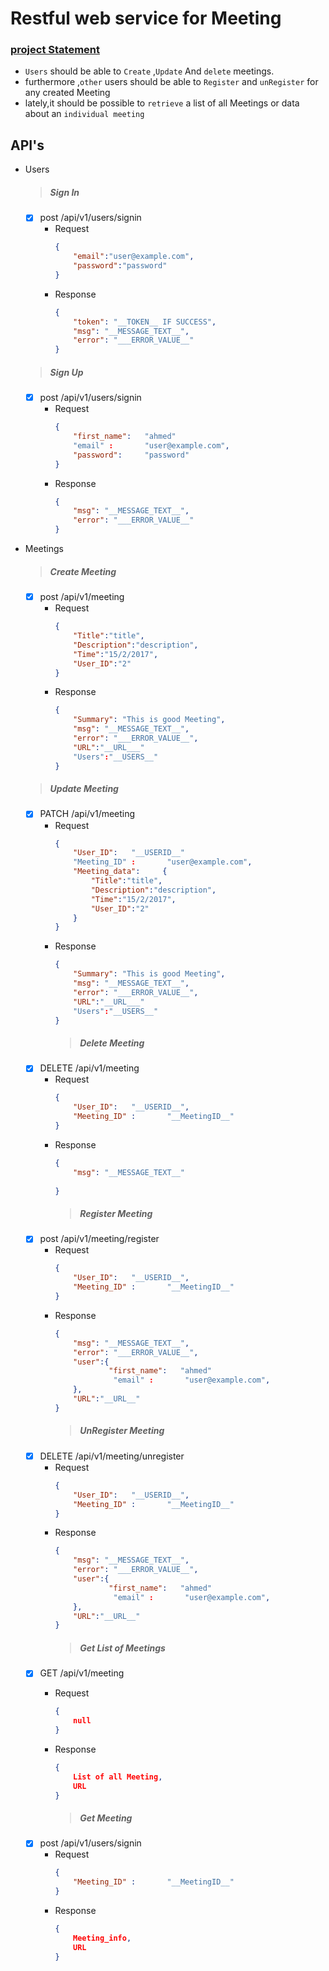 # Restful web service for Meeting 


### [project Statement](#)  

* `Users` should be able to `Create` ,`Update` And `delete` meetings.   
*  furthermore ,`other` users should be able to  `Register` and `unRegister` for any created Meeting 
* lately,it should be possible to `retrieve` a list of all Meetings or data about an `individual meeting`

API's
-
* Users
    > ##### Sign In  
    - [X] <a>post</a>  /api/v1/users/signin
        * Request
            ```json
            {
                "email":"user@example.com",
                "password":"password"
            }
            ```
        * Response 
            ```json 
            {
                "token": "__TOKEN__ IF SUCCESS",
                "msg": "__MESSAGE_TEXT__",
                "error": "___ERROR_VALUE__"
            }
            ```
    > ##### Sign Up 
    - [X] <a>post</a>  /api/v1/users/signin
        * Request
            ```json
            {
                "first_name":   "ahmed"
                "email" :       "user@example.com",
                "password":     "password"
            }
            ```
        * Response 
            ```json 
            {
                "msg": "__MESSAGE_TEXT__",
                "error": "___ERROR_VALUE__"
            }
            ```    
* Meetings
    > ##### Create Meeting  
    - [X] <a>post</a>  /api/v1/meeting
        * Request
            ```json
            {
                "Title":"title",
                "Description":"description",
                "Time":"15/2/2017",
                "User_ID":"2"
            }
            ```
        * Response 
            ```json 
            {
                "Summary": "This is good Meeting",
                "msg": "__MESSAGE_TEXT__",
                "error": "___ERROR_VALUE__",
                "URL":"__URL___"
                "Users":"__USERS__"
            }
            ```
    > ##### Update Meeting 
    - [X] <a>PATCH</a>  /api/v1/meeting
        * Request
            ```json
            {
                "User_ID":   "__USERID__"
                "Meeting_ID" :       "user@example.com",
                "Meeting_data":     {
                    "Title":"title",
                    "Description":"description",
                    "Time":"15/2/2017",
                    "User_ID":"2"
                }
            }
            ```
        * Response 
            ```json 
            {
                "Summary": "This is good Meeting",
                "msg": "__MESSAGE_TEXT__",
                "error": "___ERROR_VALUE__",
                "URL":"__URL___"
                "Users":"__USERS__"
            }
            ``` 
            > ##### Delete Meeting
    - [X] <a>DELETE</a>  /api/v1/meeting
        * Request
            ```json
            {
                "User_ID":   "__USERID__",
                "Meeting_ID" :       "__MeetingID__"   
            }
            ```
        * Response 
            ```json 
            {
                "msg": "__MESSAGE_TEXT__"
                
            }
            ``` 
            > ##### Register Meeting
    - [X] <a>post</a>  /api/v1/meeting/register
        * Request
            ```json
            {
                "User_ID":   "__USERID__",
                "Meeting_ID" :       "__MeetingID__" 
            }
            ```
        * Response 
            ```json 
            {
                "msg": "__MESSAGE_TEXT__",
                "error": "___ERROR_VALUE__",
                "user":{
                        "first_name":   "ahmed"
                         "email" :       "user@example.com",
                },
                "URL":"__URL__"
            }
            ``` 
            > ##### UnRegister Meeting
    - [X] <a>DELETE</a>  /api/v1/meeting/unregister
        * Request
            ```json
            {
                "User_ID":   "__USERID__",
                "Meeting_ID" :       "__MeetingID__" 
            }
            ```
        * Response 
            ```json 
            {
                "msg": "__MESSAGE_TEXT__",
                "error": "___ERROR_VALUE__",
                "user":{
                        "first_name":   "ahmed"
                         "email" :       "user@example.com",
                },
                "URL":"__URL__"
            }
            ```             
            > ##### Get List of  Meetings
    - [X] <a>GET</a>  /api/v1/meeting
        * Request
            ```json
            {
                null
            }
            ```
        * Response 
            ```json 
            {
                List of all Meeting,
                URL
            }
            ```                 
            
            > ##### Get Meeting
    - [X] <a>post</a>  /api/v1/users/signin
        * Request
            ```json
            {
                "Meeting_ID" :       "__MeetingID__" 
            }
            ```
        * Response 
            ```json 
            {
                Meeting_info,
                URL
            }
            ```                 
            
                        
